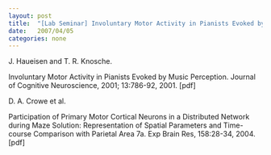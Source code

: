 ```yaml
---
layout: post
title:  "[Lab Seminar] Involuntary Motor Activity in Pianists Evoked by Music Perception"
date:   2007/04/05
categories: none
---
```




J. Haueisen and T. R. Knosche.

Involuntary Motor Activity in Pianists Evoked by Music Perception. Journal of Cognitive Neuroscience, 2001; 13:786-92, 2001. [pdf]

D. A. Crowe et al.

Participation of Primary Motor Cortical Neurons in a Distributed Network during Maze Solution: Representation of Spatial Parameters and Time-course Comparison with Parietal Area 7a. Exp Brain Res, 158:28-34, 2004. [pdf]	



 

